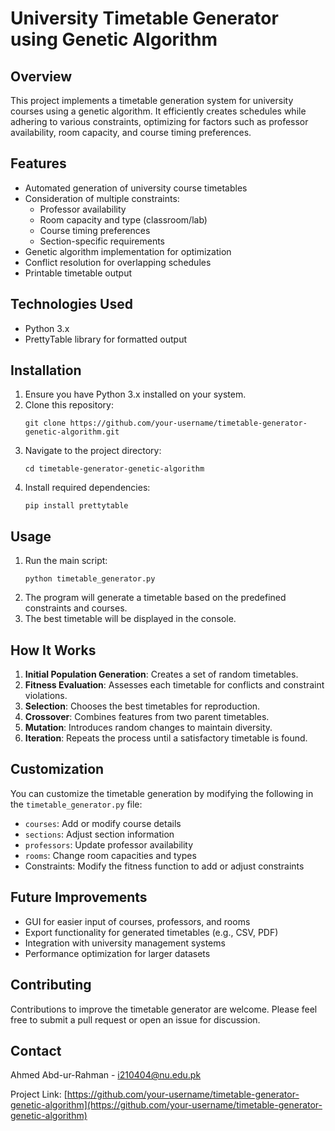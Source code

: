 # University Timetable Generator using Genetic Algorithm

## Overview
This project implements a timetable generation system for university courses using a genetic algorithm. It efficiently creates schedules while adhering to various constraints, optimizing for factors such as professor availability, room capacity, and course timing preferences.

## Features
- Automated generation of university course timetables
- Consideration of multiple constraints:
  - Professor availability
  - Room capacity and type (classroom/lab)
  - Course timing preferences
  - Section-specific requirements
- Genetic algorithm implementation for optimization
- Conflict resolution for overlapping schedules
- Printable timetable output

## Technologies Used
- Python 3.x
- PrettyTable library for formatted output

## Installation
1. Ensure you have Python 3.x installed on your system.
2. Clone this repository:
   ```
   git clone https://github.com/your-username/timetable-generator-genetic-algorithm.git
   ```
3. Navigate to the project directory:
   ```
   cd timetable-generator-genetic-algorithm
   ```
4. Install required dependencies:
   ```
   pip install prettytable
   ```

## Usage
1. Run the main script:
   ```
   python timetable_generator.py
   ```
2. The program will generate a timetable based on the predefined constraints and courses.
3. The best timetable will be displayed in the console.

## How It Works
1. **Initial Population Generation**: Creates a set of random timetables.
2. **Fitness Evaluation**: Assesses each timetable for conflicts and constraint violations.
3. **Selection**: Chooses the best timetables for reproduction.
4. **Crossover**: Combines features from two parent timetables.
5. **Mutation**: Introduces random changes to maintain diversity.
6. **Iteration**: Repeats the process until a satisfactory timetable is found.

## Customization
You can customize the timetable generation by modifying the following in the `timetable_generator.py` file:
- `courses`: Add or modify course details
- `sections`: Adjust section information
- `professors`: Update professor availability
- `rooms`: Change room capacities and types
- Constraints: Modify the fitness function to add or adjust constraints

## Future Improvements
- GUI for easier input of courses, professors, and rooms
- Export functionality for generated timetables (e.g., CSV, PDF)
- Integration with university management systems
- Performance optimization for larger datasets

## Contributing
Contributions to improve the timetable generator are welcome. Please feel free to submit a pull request or open an issue for discussion.

## Contact
Ahmed Abd-ur-Rahman - i210404@nu.edu.pk

Project Link: [https://github.com/your-username/timetable-generator-genetic-algorithm](https://github.com/your-username/timetable-generator-genetic-algorithm)
